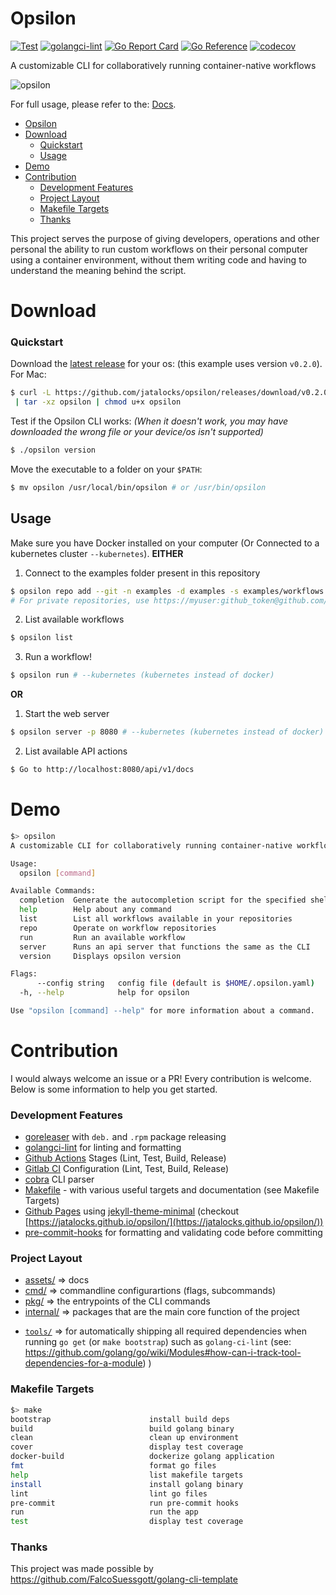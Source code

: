 # Opsilon
[![Test](https://github.com/jatalocks/opsilon/actions/workflows/test.yml/badge.svg)](https://github.com/jatalocks/opsilon/actions/workflows/test.yml) [![golangci-lint](https://github.com/jatalocks/opsilon/actions/workflows/lint.yml/badge.svg)](https://github.com/jatalocks/opsilon/actions/workflows/lint.yml) [![Go Report Card](https://goreportcard.com/badge/github.com/jatalocks/opsilon)](https://goreportcard.com/report/github.com/jatalocks/opsilon) [![Go Reference](https://pkg.go.dev/badge/github.com/jatalocks/opsilon.svg)](https://pkg.go.dev/github.com/jatalocks/opsilon) [![codecov](https://codecov.io/gh/jatalocks/opsilon/branch/main/graph/badge.svg?token=Y5K4SID71F)](https://codecov.io/gh/jatalocks/opsilon)

A customizable CLI for collaboratively running container-native workflows

![opsilon](https://user-images.githubusercontent.com/99724952/202414217-49f6a1f3-584d-4a6d-8fae-e92e888e1b86.svg)

For full usage, please refer to the: [Docs](/assets/doc.md).

<!--ts-->
- [Opsilon](#opsilon)
- [Download](#download)
    - [Quickstart](#quickstart)
  - [Usage](#usage)
- [Demo](#demo)
- [Contribution](#contribution)
    - [Development Features](#development-features)
    - [Project Layout](#project-layout)
    - [Makefile Targets](#makefile-targets)
    - [Thanks](#thanks)
<!--te-->



This project serves the purpose of giving developers, operations and other personal the ability to run custom workflows on their personal computer using a container environment, without them writing code and having to understand the meaning behind the script.
# Download
### Quickstart

Download the [latest release](https://github.com/jatalocks/opsilon/releases/latest) for your os: (this example uses version `v0.2.0`).
For Mac:
```bash
$ curl -L https://github.com/jatalocks/opsilon/releases/download/v0.2.0-alpha/opsilon_0.2.0-alpha_Darwin_x86_64.tar.gz \
 | tar -xz opsilon | chmod u+x opsilon
```
Test if the Opsilon CLI works: *(When it doesn't work, you may have downloaded the wrong file or your device/os isn't supported)*

```bash
$ ./opsilon version
```

Move the executable to a folder on your `$PATH`:

```bash
$ mv opsilon /usr/local/bin/opsilon # or /usr/bin/opsilon
```
## Usage
Make sure you have Docker installed on your computer (Or Connected to a kubernetes cluster `--kubernetes`).
 **EITHER**
1. Connect to the examples folder present in this repository
```sh
$ opsilon repo add --git -n examples -d examples -s examples/workflows -p https://github.>com/jatalocks/opsilon.git -b main
# For private repositories, use https://myuser:github_token@github.com/myprivateorg/>myprivaterepo.git
```
2. List available workflows
```sh
$ opsilon list
```
3. Run a workflow!
```sh
$ opsilon run # --kubernetes (kubernetes instead of docker)
```
 **OR**
1. Start the web server
```sh
$ opsilon server -p 8080 # --kubernetes (kubernetes instead of docker)
```
2. List available API actions
```sh
$ Go to http://localhost:8080/api/v1/docs
```
# Demo

```sh
$> opsilon
A customizable CLI for collaboratively running container-native workflows

Usage:
  opsilon [command]

Available Commands:
  completion  Generate the autocompletion script for the specified shell
  help        Help about any command
  list        List all workflows available in your repositories
  repo        Operate on workflow repositories
  run         Run an available workflow
  server      Runs an api server that functions the same as the CLI
  version     Displays opsilon version

Flags:
      --config string   config file (default is $HOME/.opsilon.yaml)
  -h, --help            help for opsilon

Use "opsilon [command] --help" for more information about a command.
```

# Contribution
I would always welcome an issue or a PR! Every contribution is welcome. Below is some information to help you get started.

### Development Features
- [goreleaser](https://goreleaser.com/) with `deb.` and `.rpm` package releasing
- [golangci-lint](https://golangci-lint.run/) for linting and formatting
- [Github Actions](.github/worflows) Stages (Lint, Test, Build, Release)
- [Gitlab CI](.gitlab-ci.yml) Configuration (Lint, Test, Build, Release)
- [cobra](https://cobra.dev/) CLI parser
- [Makefile](Makefile) - with various useful targets and documentation (see Makefile Targets)
- [Github Pages](_config.yml) using [jekyll-theme-minimal](https://github.com/pages-themes/minimal) (checkout [https://jatalocks.github.io/opsilon/](https://jatalocks.github.io/opsilon/))
- [pre-commit-hooks](https://pre-commit.com/) for formatting and validating code before committing

### Project Layout
* [assets/](https://pkg.go.dev/github.com/jatalocks/opsilon/assets) => docs
* [cmd/](https://pkg.go.dev/github.com/jatalocks/opsilon/cmd)  => commandline configurartions (flags, subcommands)
* [pkg/](https://pkg.go.dev/github.com/jatalocks/opsilon/pkg)  => the entrypoints of the CLI commands
* [internal/](https://pkg.go.dev/github.com/jatalocks/opsilon/pkg)  => packages that are the main core function of the project
- [`tools/`](tools/) => for automatically shipping all required dependencies when running `go get` (or `make bootstrap`) such as `golang-ci-lint` (see: https://github.com/golang/go/wiki/Modules#how-can-i-track-tool-dependencies-for-a-module)
)

### Makefile Targets
```sh
$> make
bootstrap                      install build deps
build                          build golang binary
clean                          clean up environment
cover                          display test coverage
docker-build                   dockerize golang application
fmt                            format go files
help                           list makefile targets
install                        install golang binary
lint                           lint go files
pre-commit                     run pre-commit hooks
run                            run the app
test                           display test coverage
```

### Thanks

This project was made possible by https://github.com/FalcoSuessgott/golang-cli-template
